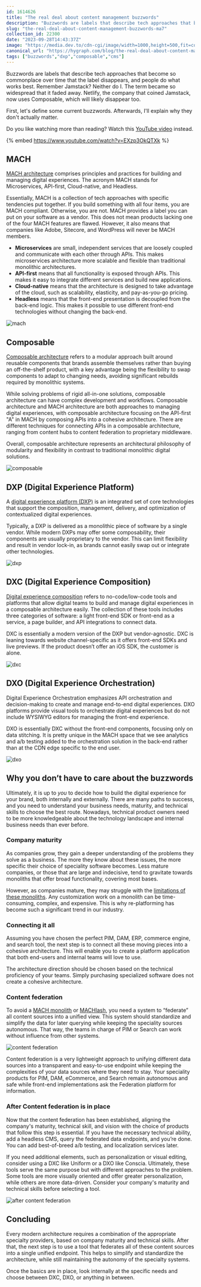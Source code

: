 ```yaml
---
id: 1614626
title: "The real deal about content management buzzwords"
description: "Buzzwords are labels that describe tech approaches that become so commonplace over time that the..."
slug: "the-real-deal-about-content-management-buzzwords-ma7"
collection_id: 22300
date: "2023-09-28T14:43:37Z"
image: "https://media.dev.to/cdn-cgi/image/width=1000,height=500,fit=cover,gravity=auto,format=auto/https%3A%2F%2Fdev-to-uploads.s3.amazonaws.com%2Fuploads%2Farticles%2Fpr5frm3ra3q3liidcpev.jpg"
canonical_url: "https://hygraph.com/blog/the-real-deal-about-content-management-buzzwords"
tags: ["buzzwords","dxp","composable","cms"]
---
```


Buzzwords are labels that describe tech approaches that become so commonplace over time that the label disappears, and people do what works best. Remember Jamstack? Neither do I. The term became so widespread that it faded away. Netlify, the company that coined Jamstack, now uses Composable, which will likely disappear too.

First, let's define some current buzzwords. Afterwards, I'll explain why they don't actually matter.

Do you like watching more than reading? Watch this [YouTube video](https://www.youtube.com/watch?v=EXzp3OkQTXk) instead.

{% embed https://www.youtube.com/watch?v=EXzp3OkQTXk %}

## MACH

[MACH architecture](https://hygraph.com/blog/mach-architecture) comprises principles and practices for building and managing digital experiences. The acronym MACH stands for Microservices, API-first, Cloud-native, and Headless. 

Essentially, MACH is a collection of tech approaches with specific tendencies put together. If you build something with all four items, you are MACH compliant. Otherwise, you are not. MACH provides a label you can put on your software as a vendor. This does not mean products lacking one of the four MACH features are flawed. However, it also means that companies like Adobe, Sitecore, and WordPress will never be MACH members.

- **Microservices** are small, independent services that are loosely coupled and communicate with each other through APIs. This makes microservices architecture more scalable and flexible than traditional monolithic architectures.
- **API-first** means that all functionality is exposed through APIs. This makes it easy to integrate different services and build new applications.
- **Cloud-native** means that the architecture is designed to take advantage of the cloud, such as scalability, elasticity, and pay-as-you-go pricing.
- **Headless** means that the front-end presentation is decoupled from the back-end logic. This makes it possible to use different front-end technologies without changing the back-end.

![mach](https://media.graphassets.com/jZfjXdJMSGTG1gLrwGQQ)

## Composable

[Composable architecture](https://hygraph.com/blog/composable-architecture) refers to a modular approach built around reusable components that brands assemble themselves rather than buying an off-the-shelf product, with a key advantage being the flexibility to swap components to adapt to changing needs, avoiding significant rebuilds required by monolithic systems. 

While solving problems of rigid all-in-one solutions, composable architecture can have complex development and workflows. Composable architecture and MACH architecture are both approaches to managing digital experiences, with composable architecture focusing on the API-first "A" in MACH by composing APIs into a cohesive architecture. There are different techniques for connecting APIs in a composable architecture, ranging from content hubs to content federation to proprietary middleware. 

Overall, composable architecture represents an architectural philosophy of modularity and flexibility in contrast to traditional monolithic digital solutions.

![composable](https://media.graphassets.com/D2oCAxwTpuhKfZ5xwEB0)

## DXP (Digital Experience Platform)

A [digital experience platform (DXP)](https://hygraph.com/blog/what-is-a-dxp) is an integrated set of core technologies that support the composition, management, delivery, and optimization of contextualized digital experiences. 

Typically, a DXP is delivered as a monolithic piece of software by a single vendor. While modern DXPs may offer some composability, their components are usually proprietary to the vendor. This can limit flexibility and result in vendor lock-in, as brands cannot easily swap out or integrate other technologies.

![dxp](https://media.graphassets.com/rIUS6taoQJ2pcvTDA2YZ)

## DXC (Digital Experience Composition)

[Digital experience composition](https://hygraph.com/blog/digital-experience-composition) refers to no-code/low-code tools and platforms that allow digital teams to build and manage digital experiences in a composable architecture easily. The collection of these tools includes three categories of software: a light front-end SDK or front-end as a service, a page builder, and API integrations to connect data. 

DXC is essentially a modern version of the DXP but vendor-agnostic. DXC is leaning towards website channel-specific as it offers front-end SDKs and live previews. If the product doesn’t offer an iOS SDK, the customer is alone. 

![dxc](https://media.graphassets.com/irNrx7isRUKaZ0QoDnzQ)

## DXO (Digital Experience Orchestration)

Digital Experience Orchestration emphasizes API orchestration and decision-making to create and manage end-to-end digital experiences. DXO platforms provide visual tools to orchestrate digital experiences but do not include WYSIWYG editors for managing the front-end experience. 

DXO is essentially DXC without the front-end components, focusing only on data stitching. It is pretty unique in the MACH space that we see analytics and a/b testing added to the orchestration solution in the back-end rather than at the CDN edge specific to the end user.

![dxo](https://media.graphassets.com/WgGDwsNLTTa4wAoL7WVd)

## Why you don’t have to care about the buzzwords

Ultimately, it is up to *you* to decide how to build the digital experience for your brand, both internally and externally. There are many paths to success, and you need to understand your business needs, maturity, and technical skills to choose the best route. Nowadays, technical product owners need to be more knowledgeable about the technology landscape and internal business needs than ever before.

### Company maturity

As companies grow, they gain a deeper understanding of the problems they solve as a business. The more they know about these issues, the more specific their choice of speciality software becomes. Less mature companies, or those that are large and indecisive, tend to gravitate towards monoliths that offer broad functionality, covering most bases.

However, as companies mature, they may struggle with the [limitations of these monoliths](https://hygraph.com/blog/monolithic-cms-limitations). Any customization work on a monolith can be time-consuming, complex, and expensive. This is why re-platforming has become such a significant trend in our industry.

### Connecting it all

Assuming you have chosen the perfect PIM, DAM, ERP, commerce engine, and search tool, the next step is to connect all these moving pieces into a cohesive architecture. This will enable you to create a platform application that both end-users and internal teams will love to use.

The architecture direction should be chosen based on the technical proficiency of your teams. Simply purchasing specialized software does not create a cohesive architecture.

### Content federation

To avoid a [MACH monolith](https://www.linkedin.com/pulse/mach-monolith-tim-benniks/) or [MACHlash](https://www.youtube.com/watch?v=so7-c2bOXpA), you need a system to “federate” all content sources into a unified view. This system should standardize and simplify the data for later querying while keeping the speciality sources autonomous. That way, the teams in charge of PIM or Search can work without influence from other systems.

![content federation](https://media.graphassets.com/fbNw1hhTSHykSwk19ggJ)

Content federation is a very lightweight approach to unifying different data sources into a transparent and easy-to-use endpoint while keeping the complexities of your data sources where they need to stay. Your speciality products for PIM, DAM, eCommerce, and Search remain autonomous and safe while front-end implementations ask the Federation platform for information.

### After Content federation is in place

Now that the content federation has been established, aligning the company's maturity, technical skill, and vision with the choice of products that follow this step is essential. If you have the necessary technical ability, add a headless CMS, query the federated data endpoints, and you’re done. You can add best-of-breed a/b testing, and localization services later.

If you need additional elements, such as personalization or visual editing, consider using a DXC like Uniform or a DXO like Conscia. Ultimately, these tools serve the same purpose but with different approaches to the problem. Some tools are more visually oriented and offer greater personalization, while others are more data-driven. Consider your company's maturity and technical skills before selecting a tool. 

![after content federation](https://media.graphassets.com/4xZbpHRgTI2CzXQ88GG7)

## Concluding

Every modern architecture requires a combination of the appropriate specialty providers, based on company maturity and technical skills. After that, the next step is to use a tool that federates all of these content sources into a single unified endpoint. This helps to simplify and standardize the architecture, while still maintaining the autonomy of the specialty systems.

Once the basics are in place, look internally at the specific needs and choose between DXC, DXO, or anything in between.
